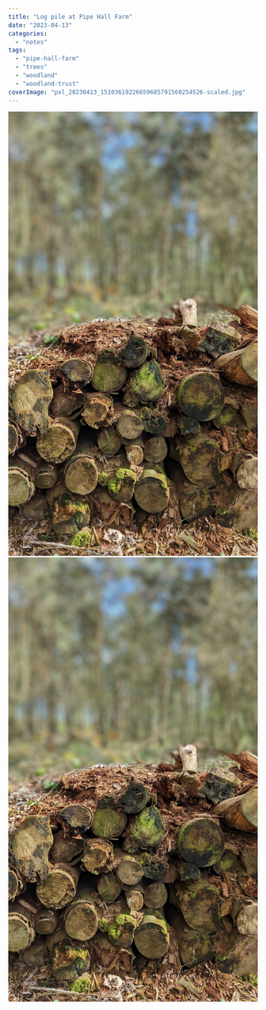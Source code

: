 ```yaml
---
title: "Log pile at Pipe Hall Farm"
date: "2023-04-13"
categories: 
  - "notes"
tags: 
  - "pipe-hall-farm"
  - "trees"
  - "woodland"
  - "woodland-trust"
coverImage: "pxl_20230413_15103619226659685791560254526-scaled.jpg"
---
```


[![](images/pxl_20230413_15103619226659685791560254526-scaled.jpg)](images/pxl_20230413_15103619226659685791560254526-scaled.jpg)
[![](images/pxl_20230413_15103619226659685791560254526-scaled.jpg)](images/pxl_20230413_15103619226659685791560254526-scaled.jpg)
